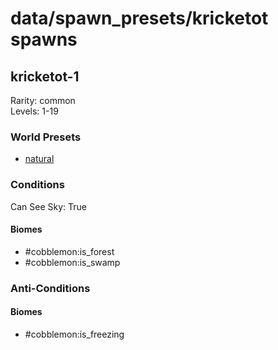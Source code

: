 # data/spawn_presets/kricketot spawns  
  
## kricketot-1  
Rarity: common  
Levels: 1-19  
  
### World Presets  
* [natural](data/spawn_data/natural.md)  
  
### Conditions  
Can See Sky: True  
  
#### Biomes  
  * #cobblemon:is_forest
  * #cobblemon:is_swamp
  
  
### Anti-Conditions  
  
#### Biomes  
  * #cobblemon:is_freezing
  
